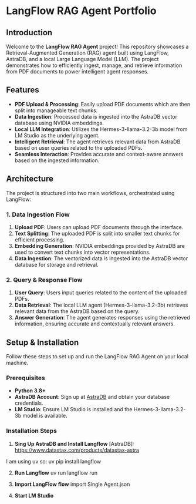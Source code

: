# LangFlow RAG Agent Portfolio

## Introduction

Welcome to the **LangFlow RAG Agent** project! This repository showcases a Retrieval-Augmented Generation (RAG) agent built using LangFlow, AstraDB, and a local Large Language Model (LLM). The project demonstrates how to efficiently ingest, manage, and retrieve information from PDF documents to power intelligent agent responses.

## Features

- **PDF Upload & Processing**: Easily upload PDF documents which are then split into manageable text chunks.
- **Data Ingestion**: Processed data is ingested into the AstraDB vector database using NVIDIA embeddings.
- **Local LLM Integration**: Utilizes the Hermes-3-llama-3.2-3b model from LM Studio as the underlying agent.
- **Intelligent Retrieval**: The agent retrieves relevant data from AstraDB based on user queries related to the uploaded PDFs.
- **Seamless Interaction**: Provides accurate and context-aware answers based on the ingested information.

## Architecture

The project is structured into two main workflows, orchestrated using LangFlow:

### 1. Data Ingestion Flow

1. **Upload PDF**: Users can upload PDF documents through the interface.
2. **Text Splitting**: The uploaded PDF is split into smaller text chunks for efficient processing.
3. **Embedding Generation**: NVIDIA embeddings provided by AstraDB are used to convert text chunks into vector representations.
4. **Data Ingestion**: The vectorized data is ingested into the AstraDB vector database for storage and retrieval.

### 2. Query & Response Flow

1. **User Query**: Users input queries related to the content of the uploaded PDFs.
2. **Data Retrieval**: The local LLM agent (Hermes-3-llama-3.2-3b) retrieves relevant data from the AstraDB based on the query.
3. **Answer Generation**: The agent generates responses using the retrieved information, ensuring accurate and contextually relevant answers.

## Setup & Installation

Follow these steps to set up and run the LangFlow RAG Agent on your local machine.

### Prerequisites

- **Python 3.8+**
- **AstraDB Account**: Sign up at [AstraDB](https://www.datastax.com/products/datastax-astra) and obtain your database credentials.
- **LM Studio**: Ensure LM Studio is installed and the Hermes-3-llama-3.2-3b model is available.

### Installation Steps

1. **Sing Up AstraDB and Install Langflow**
[AstraDB]: https://www.datastax.com/products/datastax-astra

I am using uv so:
uv pip install langflow

2. **Run Langflow**
uv run langflow run

3. **Import LangFlow flow**
import Single Agent.json

4. **Start LM Studio**
